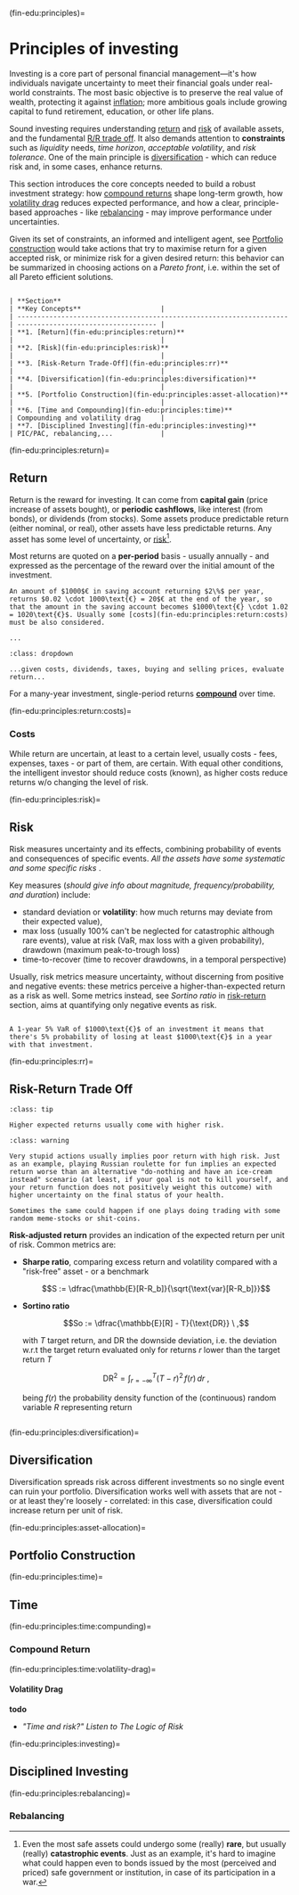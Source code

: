 (fin-edu:principles)=
# Principles of investing

Investing is a core part of personal financial management—it's how individuals navigate uncertainty to meet their financial goals under real-world constraints. The most basic objective is to preserve the real value of wealth, protecting it against [inflation](fin-edu:inflation); more ambitious goals include growing capital to fund retirement, education, or other life plans.

Sound investing requires understanding [return](fin-edu:principles:return) and [risk](fin-edu:principles:risk) of available assets, and the fundamental [R/R trade off](fin-edu:principles:rr). It also demands attention to **constraints** such as *liquidity* needs, *time horizon*, *acceptable volatility*, and *risk tolerance*. One of the main principle is [diversification](fin-edu:principles:diversification) - which can reduce risk and, in some cases, enhance returns. <!--Key tools include [diversification](fin-edu:principles:diversification) - which can reduce risk and, in some cases, enhance returns - and the disciplined use of strategies like recurring investment plans (PIC/PAC) and long-term portfolio management.
-->

This section introduces the core concepts needed to build a robust investment strategy: how [compound returns](fin-edu:principles:time:compunding) shape long-term growth, how [volatility drag](fin-edu:principles:time:volatility-drag) reduces expected performance, and how a clear, principle-based approaches - like [rebalancing](fin-edu:principles:rebalancing) - may improve performance under uncertainties.

Given its set of constraints, an informed and intelligent agent, see [Portfolio construction](fin-edu:principles:asset-allocation) would take actions that try to maximise return for a given accepted risk, or minimize risk for a given desired return: this behavior can be summarized in choosing actions on a *Pareto front*, i.e. within the set of all Pareto efficient solutions.

```{dropdown} Sections

| **Section**                                                          | **Key Concepts**                    | 
| -------------------------------------------------------------------- | ----------------------------------- | 
| **1. [Return](fin-edu:principles:return)**                           |                                     | 
| **2. [Risk](fin-edu:principles:risk)**                               |                                     | 
| **3. [Risk-Return Trade-Off](fin-edu:principles:rr)**                |                                     | 
| **4. [Diversification](fin-edu:principles:diversification)**         |                                     | 
| **5. [Portfolio Construction](fin-edu:principles:asset-allocation)** |                                     | 
| **6. [Time and Compounding](fin-edu:principles:time)**               | Compounding and volatility drag     | 
| **7. [Disciplined Investing](fin-edu:principles:investing)**         | PIC/PAC, rebalancing,...            |
```

(fin-edu:principles:return)=
## Return

Return is the reward for investing. It can come from **capital gain** (price increase of assets bought), or **periodic cashflows**, like interest (from bonds), or dividends (from stocks). Some assets produce predictable return (either nominal, or real), other assets have less predictable returns. Any asset has some level of uncertainty, or [risk](fin-edu:principles:rr)[^risk-rare-events]. 

[^risk-rare-events]: Even the most safe assets could undergo some (really) **rare**, but usually (really) **catastrophic events**. Just as an example, it's hard to imagine what could happen even to bonds issued by the most (perceived and priced) safe government or institution, in case of its participation in a war.

Most returns are quoted on a **per-period** basis - usually annually - and expressed as the percentage of the reward over the initial amount of the investment.

```{prf:example} 1-period returns
An amount of $1000$€ in saving account returning $2\%$ per year, returns $0.02 \cdot 1000\text{€} = 20$€ at the end of the year, so that the amount in the saving account becomes $1000\text{€} \cdot 1.02 = 1020\text{€}$. Usually some [costs](fin-edu:principles:return:costs) must be also considered.

...

```

```{prf:example} 1-period return of equity investment
:class: dropdown

...given costs, dividends, taxes, buying and selling prices, evaluate return...

```

For a many-year investment, single-period returns [**compound**](fin-edu:principles:time:compunding) over time.

<!--
    Example: A savings account may return 2% per year. A stock portfolio might average 7% per year, but one year it could return –10%, another year +20%. That variability is why understanding risk is essential.
-->

(fin-edu:principles:return:costs)=
### Costs

While return are uncertain, at least to a certain level, usually costs - fees, expenses, taxes - or part of them, are certain. With equal other conditions, the intelligent investor should reduce costs (known), as higher costs reduce returns w/o changing the level of risk.

(fin-edu:principles:risk)=
## Risk

Risk measures uncertainty and its effects, combining probability of events and consequences of specific events. *All the assets have some systematic and some specific risks*
.
<!-- Some risks are systematic (like market crashes); others are specific (like a company going bankrupt).-->
Key measures (*should give info about magnitude, frequency/probability, and duration*) include:
- standard deviation or **volatility**: how much returns may deviate from their expected value),
- max loss (usually 100% can't be neglected for catastrophic although rare events), value at risk (VaR, max loss with a given probability), drawdown (maximum peak-to-trough loss)
- time-to-recover (time to recover drawdowns, in a temporal perspective)

Usually, risk metrics measure uncertainty, without discerning from positive and negative events: these metrics perceive a higher-than-expected return as a risk as well. Some metrics instead, see *Sortino ratio* in [risk-return](fin-edu:principles:rr) section, aims at quantifying only negative events as risk.

```{prf:example} Value at Risk

A 1-year 5% VaR of $1000\text{€}$ of an investment it means that there's 5% probability of losing at least $1000\text{€}$ in a year with that investment.

```


(fin-edu:principles:rr)=
## Risk-Return Trade Off

```{admonition} "There's no free lunch"
:class: tip

Higher expected returns usually come with higher risk.
```

```{admonition} ...but high risk doesn't imply high expected return
:class: warning

Very stupid actions usually implies poor return with high risk. Just as an example, playing Russian roulette for fun implies an expected return worse than an alternative "do-nothing and have an ice-cream instead" scenario (at least, if your goal is not to kill yourself, and your return function does not positively weight this outcome) with higher uncertainty on the final status of your health.

Sometimes the same could happen if one plays doing trading with some random meme-stocks or shit-coins.

```


**Risk-adjusted return** provides an indication of the expected return per unit of risk. Common metrics are:
- **Sharpe ratio**, comparing excess return and volatility compared with a "risk-free" asset - or a benchmark

  $$S := \dfrac{\mathbb{E}[R-R_b]}{\sqrt{\text{var}[R-R_b]}}$$

- **Sortino ratio**
  
  $$So := \dfrac{\mathbb{E}[R] - T}{\text{DR}} \ ,$$

  with $T$ target return, and $\text{DR}$ the downside deviation, i.e. the deviation w.r.t the target return evaluated only for returns $r$ lower than the target return $T$

  $$\text{DR}^2 = \int_{r=-\infty}^{T} (T-r)^2 \, f(r) \, dr \ ,$$

  being $f(r)$ the probability density function of the (continuous) random variable $R$ representing return


```{prf:example}

```

(fin-edu:principles:diversification)=
## Diversification

Diversification spreads risk across different investments so no single event can ruin your portfolio. Diversification works well with assets that are not - or at least they're loosely - correlated: in this case, diversification could increase return per unit of risk.

(fin-edu:principles:asset-allocation)=
## Portfolio Construction


(fin-edu:principles:time)=
## Time

(fin-edu:principles:time:compunding)=
### Compound Return

(fin-edu:principles:time:volatility-drag)=
#### Volatility Drag

**todo**
- *"Time and risk?" Listen to The Logic of Risk*

(fin-edu:principles:investing)=
## Disciplined Investing

(fin-edu:principles:rebalancing)=
### Rebalancing


<!--
| **Section**                   | **Focus**                                                          | **Key Concepts**                                                   | **Core Takeaways**                                                                       |
| ----------------------------- | ------------------------------------------------------------------ | ------------------------------------------------------------------ | ---------------------------------------------------------------------------------------- |
| **0. Introduction**           | Framing investing as goal-driven decision-making under constraints | Goals, constraints, uncertainty, real return                       | Investing is about making rational choices to reach personal goals in an uncertain world |
| **1. Understanding Return**   | What you earn from investing                                       | Nominal vs. real return, capital gains, dividends, expected return | Return is the reward for investing; understanding sources helps set realistic goals      |
| **2. Understanding Risk**     | What can go wrong and why                                          | Market risk, credit risk, liquidity, volatility, drawdown          | Risk is the variability of outcomes; measuring and understanding it is essential         |
| **3. Risk-Return Trade-Off**  | Balancing reward and uncertainty                                   | Sharpe ratio, efficient trade-offs                                 | Higher return = higher risk; what matters is return *per unit* of risk                   |
| **4. Time and Compounding**   | How time affects outcomes                                          | Compound return, volatility drag, geometric vs. arithmetic return  | Time magnifies effects—both positive (compounding) and negative (volatility)             |
| **5. Disciplined Investing**  | Reducing behavioral mistakes                                       | PAC/PIC, rebalancing, automation                                   | Regular investing and rebalancing reduce timing risk and keep portfolios aligned         |
| **6. Diversification**        | Risk management through variety                                    | Correlation, asset classes, efficient frontier (conceptually)      | Diversification can reduce risk and improve consistency of outcomes                      |
| **7. Portfolio Construction** | Building toward your goals                                         | Asset allocation, risk profile, lifecycle, core-satellite          | A good portfolio matches your needs, constraints, and time horizon                       |
-->

<!--
**Goals:** personal wealth management, to reach personal (reasonable) goals. Person-dependent goals; minimal reasonablle goal: preseve real value of personal wealth (purchasing power)

Human beings usually tend to behave to optimize a personal "utility function".

**Some principles:**
- Return
- No return w/o risk
- Assets usually show auto-correlation in the short-, mid-, regression towards the mean in the long-term
- If one is buying, someonelse is selling

Random topics:
- real vs. nominal: inflation
- Risk/Reward
- diversification
- volatility drag
- PIC vs. PAC

(fin-edu:principles)=
## Return

- Compound return and the exponential function
- Randomness and volatility drag on return

**Compound Actual Growth Rate** over a multi-period time range is the **geometric average** of the single period-return.

```{prf:example} Geometric average is never larger than the aritmetic average

```

````{prf:example} Volatility drag - Geometric Brownian motion

Under the (strong and usually wrong!) assumption of normal distribution of increment of a portfolio NAV, the amount of NAV can be described as a [geometric Brownian motion](https://basics2022.github.io/bbooks-statistics/ch/prob/processes-calculus.html#geometric-brownian-motion)

$$d X_t = \mu X_t dt + \sigma X_t d W_t$$

```{dropdown} Euristic derivation of logarithmic return
:open:

Using $(d W_t)^2 = dt$, and the SDE of the Geometric Brownian motion, Taylor series of $\ln X_{t+dt}$ up to the second order in $dt$ - since $dW \sim dt^2$ - reads

$$\begin{aligned}
  \ln X_{t+dt}
  & = \ln X_{t} + \dfrac{1}{X_{t}} d X_t - \dfrac{1}{2}\dfrac{1}{X^2_t} d X_t^2 + o( d X_t^2 ) = \\
  & = \ln X_{t} + \dfrac{1}{X_{t}} X_t ( \mu dt + \sigma d W_t )- \dfrac{1}{2} \dfrac{1}{X_t^2} X_t^2 ( \mu^2 dt^2 + 2 \mu \sigma dt dW_t + \sigma^2 d W_t^2 ) = \\
  & = \ln X_{t} + \left( \mu dt - \dfrac{1}{2} \sigma^2 d W_t \right) + \sigma d W_t + o(dt) \\
\end{aligned}$$

and thus

$$d \ln X_t = \left( \mu - \dfrac{\sigma^2}{2} \right) dt + \sigma d W_t \ .$$

```

````

```{prf:example} Volatility drag - arbitrary i.i.d. 1-period returns

1-period increment reads

$$\begin{aligned}
  \Delta X_{i,i+1} & = X_i \cdot r_{i,i+1} \\
  X_{i+1} & = X_i + \Delta X_{i,i+1} = X_i \left( 1 + r_{i,i+1} \right) \
\end{aligned}$$

with $r_{i,i+1}$ 1-period return. Thus, the $n$-period return reads

$$\begin{aligned}
  X_{n} 
  & = X_{n-1} \cdot ( 1 + r_{n-1,n} ) = \\
  & = X_{n-2} \cdot ( 1 + r_{n-2,n-1} )( 1 + r_{n-1,n} ) = \\
  & = \dots = \\
  & = X_{0} \prod_{k=1}^n ( 1 + r_{k-1,k} ) \ .
\end{aligned}$$

Evaluating the logarithm of this expression, "multiplication becomes summations" and thus

$$\ln \dfrac{X_n}{X_0} = \sum_{k=1}^{n} ( 1 + r_{k-1,k} ) \ .$$

If $r_{k-1,k}$ are i.i.d. random variables with expected value $\mu$ and variance $\sigma^2$, it follows[^central-limit-thm] that

$$\ln \dfrac{X_n}{X_0} = \sum_{k=1}^{n} ( 1 + r_{k-1,k} ) \rightarrow \mathscr{N} \left( n (1+\mu), n \sigma^2 \right)$$

[^central-limit-thm]: [**central limit theorem**]() $\dfrac{1}{n} \sum_{k=1}^{n} ( 1 + r_{k-1,k} ) \rightarrow \mathscr{N}\left( 1 + \mu, \dfrac{\sigma^2}{n} \right)$.



```

-->


